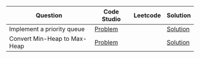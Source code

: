 | Question                     | Code Studio                                                                                                                                         | Leetcode | Solution                                |
| ---------------------------- | --------------------------------------------------------------------------------------------------------------------------------------------------- | -------- | --------------------------------------- |
| Implement a priority queue   | [Problem](https://www.codingninjas.com/studio/problems/implement-a-priority-queue-using-heap-and-also-implement-getmaxelement-in-the-queue_1743878) |          | [Solution](ImplementPriorityQueue.java) |
| Convert Min-Heap to Max-Heap | [Problem](https://www.codingninjas.com/studio/problems/convert-min-heap-to-max-heap_630293)                                                         |          | [Solution](MinHeapToMaxHeap.java)       |

